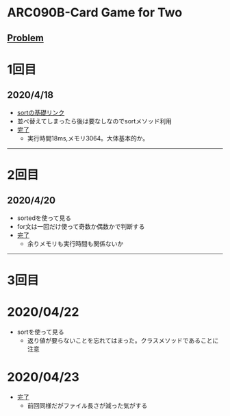 # ARC090B-Card Game for Two
[Problem](https://atcoder.jp/contests/abc088/tasks/abc088_b)
-----
# 1回目
## 2020/4/18
* [sortの基礎リンク](https://note.nkmk.me/python-list-sort-sorted/)
* 並べ替えてしまったら後は要なしなのでsortメソッド利用
* [完了](https://atcoder.jp/contests/abc088/submissions/12035384)
    * 実行時間18ms,メモリ3064。大体基本的か。
-----
# 2回目
## 2020/4/20
* sortedを使って見る
* for文は一回だけ使って奇数か偶数かで判断する
* [完了](https://atcoder.jp/contests/abc088/submissions/12168591)
    * 余りメモリも実行時間も関係ないか
-----
# 3回目
# 2020/04/22
* sortを使って見る
    * 返り値が要らないことを忘れてはまった。クラスメソッドであることに注意
# 2020/04/23
* [完了](https://atcoder.jp/contests/abc088/submissions/12243962)
    * 前回同様だがファイル長さが減った気がする